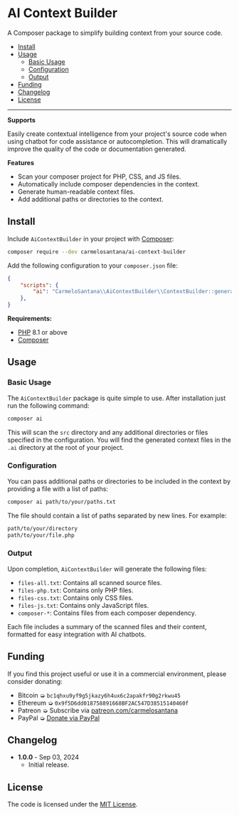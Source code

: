 # AI Context Builder

A Composer package to simplify building context from your source code.

- [Install](#install)
- [Usage](#usage)
  - [Basic Usage](#basic-usage)
  - [Configuration](#configuration)
  - [Output](#output)
- [Funding](#funding)
- [Changelog](#changelog)
- [License](#license)

---

**Supports**

Easily create contextual intelligence from your project's source code when using chatbot for code assistance or autocompletion. This will dramatically improve the quality of the code or documentation generated.

**Features**

- Scan your composer project for PHP, CSS, and JS files.
- Automatically include composer dependencies in the context.
- Generate human-readable context files.
- Add additional paths or directories to the context.

## Install

Include `AiContextBuilder` in your project with [Composer](https://getcomposer.org/):

```bash
composer require --dev carmelosantana/ai-context-builder
```

Add the following configuration to your `composer.json` file:

```json
{
    "scripts": {
        "ai": "CarmeloSantana\\AiContextBuilder\\ContextBuilder::generateContext",
    },
}
```

**Requirements:**

- [PHP](https://www.php.net/manual/en/install.php) 8.1 or above
- [Composer](https://getcomposer.org/)

## Usage

### Basic Usage

The `AiContextBuilder` package is quite simple to use. After installation just run the following command:

```bash
composer ai
```

This will scan the `src` directory and any additional directories or files specified in the configuration. You will find the generated context files in the `.ai` directory at the root of your project.

### Configuration

You can pass additional paths or directories to be included in the context by providing a file with a list of paths:

```bash
composer ai path/to/your/paths.txt
```

The file should contain a list of paths separated by new lines. For example:

```txt
path/to/your/directory
path/to/your/file.php
```

### Output

Upon completion, `AiContextBuilder` will generate the following files:

- `files-all.txt`: Contains all scanned source files.
- `files-php.txt`: Contains only PHP files.
- `files-css.txt`: Contains only CSS files.
- `files-js.txt`: Contains only JavaScript files.
- `composer-*`: Contains files from each composer dependency.

Each file includes a summary of the scanned files and their content, formatted for easy integration with AI chatbots.

## Funding

If you find this project useful or use it in a commercial environment, please consider donating:

- Bitcoin ➭ `bc1qhxu9yf9g5jkazy6h4ux6c2apakfr90g2rkwu45`
- Ethereum ➭ `0x9f5D6dd018758891668BF2AC547D38515140460f`
- Patreon ➭ Subscribe via [patreon.com/carmelosantana](https://www.patreon.com/carmelosantana)
- PayPal ➭ [Donate via PayPal](https://www.paypal.com/donate/?business=PWVK9L8VGN4VA&no_recurring=0&item_name=Thank+you+for+supporting+the+AI+Context+Builder!&currency_code=USD)

## Changelog

- **1.0.0** - Sep 03, 2024
  - Initial release.

## License

The code is licensed under the [MIT License](https://opensource.org/licenses/MIT).
